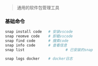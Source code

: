 <!--
title: Snap
sort:
-->

> 通用的软件包管理工具

### 基础命令

```bash
snap install code	# 安装vscode
snap reomve code	# 卸载vscode
snap find code 		# 搜索code
snap info code		# 查看信息
snap list					# 已安装的snap

snap logs docker	# docker日志
```

